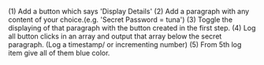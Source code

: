 (1) Add a button which says 'Display Details'
(2) Add a paragraph with any content of your choice.(e.g. 'Secret Password = tuna')
(3) Toggle the displaying of that paragraph with the button created in the first step.
(4) Log all button clicks in an array and output that array below the secret paragraph. (Log a timestamp/ or incrementing number)
(5) From 5th log item give all of them blue color.
